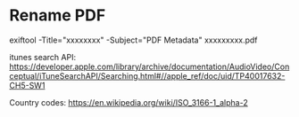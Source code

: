 #  Rename PDF

exiftool -Title="xxxxxxxx" -Subject="PDF Metadata" xxxxxxxxx.pdf


itunes search API:
https://developer.apple.com/library/archive/documentation/AudioVideo/Conceptual/iTuneSearchAPI/Searching.html#//apple_ref/doc/uid/TP40017632-CH5-SW1

Country codes:
https://en.wikipedia.org/wiki/ISO_3166-1_alpha-2

